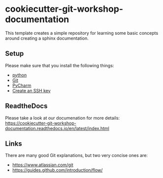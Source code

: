 # cookiecutter-git-workshop-documentation

This template creates a simple repository for learning some basic concepts 
around creating a sphinx documentation.


## Setup

Please make sure that you install the following things:
 * [python](https://realpython.com/installing-python/)
 * [Git](https://www.atlassian.com/git/tutorials/install-git)
 * [PyCharm](https://www.jetbrains.com/help/pycharm/installation-guide.html)
 * [Create an SSH key](https://docs.gitlab.com/ee/gitlab-basics/create-your-ssh-keys.html)


## ReadtheDocs

Please take a look at our documenation for more details:
https://cookiecutter-git-workshop-documentation.readthedocs.io/en/latest/index.html

## Links

There are many good Git explanations, but two very concise ones are:
 * https://www.atlassian.com/git
 * https://guides.github.com/introduction/flow/
